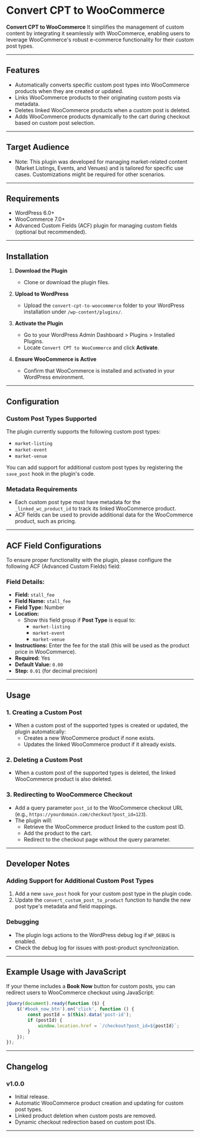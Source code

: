 # Convert CPT to WooCommerce

**Convert CPT to WooCommerce** 
 It simplifies the management of custom content by integrating it seamlessly with WooCommerce, enabling users to leverage WooCommerce's robust e-commerce functionality for their custom post types.

---

## Features

- Automatically converts specific custom post types into WooCommerce products when they are created or updated.
- Links WooCommerce products to their originating custom posts via metadata.
- Deletes linked WooCommerce products when a custom post is deleted.
- Adds WooCommerce products dynamically to the cart during checkout based on custom post selection.

---

## Target Audience

- Note: This plugin was developed for managing market-related content (Market Listings, Events, and Venues) and is tailored for specific use cases. Customizations might be required for other scenarios.

---

## Requirements

- WordPress 6.0+
- WooCommerce 7.0+
- Advanced Custom Fields (ACF) plugin for managing custom fields (optional but recommended).

---

## Installation

1. **Download the Plugin**
   - Clone or download the plugin files.

2. **Upload to WordPress**
   - Upload the `convert-cpt-to-woocommerce` folder to your WordPress installation under `/wp-content/plugins/`.

3. **Activate the Plugin**
   - Go to your WordPress Admin Dashboard > Plugins > Installed Plugins.
   - Locate `Convert CPT to WooCommerce` and click **Activate**.

4. **Ensure WooCommerce is Active**
   - Confirm that WooCommerce is installed and activated in your WordPress environment.

---

## Configuration

### Custom Post Types Supported

The plugin currently supports the following custom post types:

- `market-listing`
- `market-event`
- `market-venue`

You can add support for additional custom post types by registering the `save_post` hook in the plugin's code.

### Metadata Requirements

- Each custom post type must have metadata for the `_linked_wc_product_id` to track its linked WooCommerce product.
- ACF fields can be used to provide additional data for the WooCommerce product, such as pricing.

---

## ACF Field Configurations

To ensure proper functionality with the plugin, please configure the following ACF (Advanced Custom Fields) field:

### Field Details:
- **Field:** `stall_fee`
- **Field Name:** `stall_fee`
- **Field Type:** Number
- **Location:** 
    - Show this field group if **Post Type** is equal to:
        - `market-listing`
        - `market-event`
        - `market-venue`
- **Instructions:** Enter the fee for the stall (this will be used as the product price in WooCommerce).
- **Required:** Yes
- **Default Value:** `0.00`
- **Step:** `0.01` (for decimal precision)

---

## Usage

### 1. Creating a Custom Post

- When a custom post of the supported types is created or updated, the plugin automatically:
  - Creates a new WooCommerce product if none exists.
  - Updates the linked WooCommerce product if it already exists.

### 2. Deleting a Custom Post

- When a custom post of the supported types is deleted, the linked WooCommerce product is also deleted.

### 3. Redirecting to WooCommerce Checkout

- Add a query parameter `post_id` to the WooCommerce checkout URL (e.g., `https://yourdomain.com/checkout?post_id=123`).
- The plugin will:
  - Retrieve the WooCommerce product linked to the custom post ID.
  - Add the product to the cart.
  - Redirect to the checkout page without the query parameter.

---

## Developer Notes

### Adding Support for Additional Custom Post Types

1. Add a new `save_post` hook for your custom post type in the plugin code.
2. Update the `convert_custom_post_to_product` function to handle the new post type's metadata and field mappings.

### Debugging

- The plugin logs actions to the WordPress debug log if `WP_DEBUG` is enabled.
- Check the debug log for issues with post-product synchronization.

---

## Example Usage with JavaScript

If your theme includes a **Book Now** button for custom posts, you can redirect users to WooCommerce checkout using JavaScript:

```javascript
jQuery(document).ready(function ($) {
    $('#book_now_btn').on('click', function () {
        const postId = $(this).data('post-id');
        if (postId) {
            window.location.href = `/checkout?post_id=${postId}`;
        }
    });
});
```

---

## Changelog

### v1.0.0
- Initial release.
- Automatic WooCommerce product creation and updating for custom post types.
- Linked product deletion when custom posts are removed.
- Dynamic checkout redirection based on custom post IDs.

---

